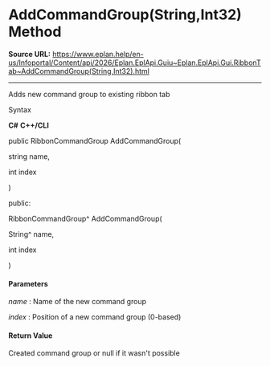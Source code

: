 # AddCommandGroup(String,Int32) Method

**Source URL:** https://www.eplan.help/en-us/Infoportal/Content/api/2026/Eplan.EplApi.Guiu~Eplan.EplApi.Gui.RibbonTab~AddCommandGroup(String,Int32).html

---

Adds new command group to existing ribbon tab

Syntax

**C#**
**C++/CLI**


public RibbonCommandGroup AddCommandGroup( 

   string name,

   int index

)

public:

RibbonCommandGroup^ AddCommandGroup( 

   String^ name,

   int index

)


#### Parameters

*name*
:   Name of the new command group

*index*
:   Position of a new command group (0-based)

#### Return Value

Created command group or null if it wasn't possible

